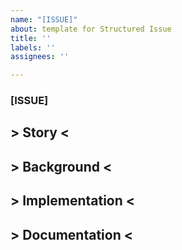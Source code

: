 ```yaml
---
name: "[ISSUE]"
about: template for Structured Issue
title: ''
labels: ''
assignees: ''

---
```


### [ISSUE] #

## > Story <

## > Background <

## > Implementation <

## > Documentation <
